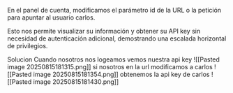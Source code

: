 En el panel de cuenta, modificamos el parámetro id de la URL o la petición para apuntar al usuario carlos.

Esto nos permite visualizar su información y obtener su API key sin necesidad de autenticación adicional, demostrando una escalada horizontal de privilegios.

Solucion
Cuando nosotros nos logeamos vemos nuestra api key
![[Pasted image 20250815181315.png]]
si nosotros en la url modificamos a carlos
![[Pasted image 20250815181354.png]]
obtenemos la api key de carlos
![[Pasted image 20250815181430.png]]